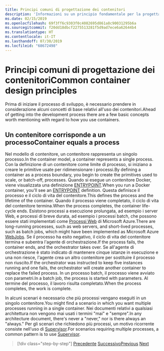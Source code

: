 ```yaml
---
title: Principi comuni di progettazione dei contenitori
description: 'Informazioni su un principio fondamentale per la progettazione corretta di contenitori: un contenitore deve ospitare un unico processo.'
ms.date: 02/15/2019
ms.openlocfilehash: 69f3ff6c9303f0c4082695d861a8c90031295b6a
ms.sourcegitcommit: f20dd18dbcf2275513281f5d9ad7ece6a62644b4
ms.translationtype: HT
ms.contentlocale: it-IT
ms.lasthandoff: 07/30/2019
ms.locfileid: "68672498"
---
```

# <a name="common-container-design-principles"></a><span data-ttu-id="6e315-103">Principi comuni di progettazione dei contenitori</span><span class="sxs-lookup"><span data-stu-id="6e315-103">Common container design principles</span></span>

<span data-ttu-id="6e315-104">Prima di iniziare il processo di sviluppo, è necessario prendere in considerazione alcuni concetti di base relativi all'uso dei contenitori.</span><span class="sxs-lookup"><span data-stu-id="6e315-104">Ahead of getting into the development process there are a few basic concepts worth mentioning with regard to how you use containers.</span></span>

## <a name="container-equals-a-process"></a><span data-ttu-id="6e315-105">Un contenitore corrisponde a un processo</span><span class="sxs-lookup"><span data-stu-id="6e315-105">Container equals a process</span></span>

<span data-ttu-id="6e315-106">Nel modello di contenitore, un contenitore rappresenta un singolo processo.</span><span class="sxs-lookup"><span data-stu-id="6e315-106">In the container model, a container represents a single process.</span></span> <span data-ttu-id="6e315-107">Con la definizione di un contenitore come limite di processo, si iniziano a creare le primitive usate per ridimensionare i processi.</span><span class="sxs-lookup"><span data-stu-id="6e315-107">By defining a container as a process boundary, you begin to create the primitives used to scale, or batch-off, processes.</span></span> <span data-ttu-id="6e315-108">Quando si esegue un contenitore Docker, viene visualizzata una definizione [ENTRYPOINT](https://docs.docker.com/engine/reference/builder/#/entrypoint).</span><span class="sxs-lookup"><span data-stu-id="6e315-108">When you run a Docker container, you'll see an [ENTRYPOINT](https://docs.docker.com/engine/reference/builder/#/entrypoint) definition.</span></span> <span data-ttu-id="6e315-109">Questa definisce il processo e il ciclo di vita del contenitore.</span><span class="sxs-lookup"><span data-stu-id="6e315-109">This defines the process and the lifetime of the container.</span></span> <span data-ttu-id="6e315-110">Quando il processo viene completato, il ciclo di vita del contenitore termina.</span><span class="sxs-lookup"><span data-stu-id="6e315-110">When the process completes, the container life-cycle ends.</span></span> <span data-ttu-id="6e315-111">Esistono processi a esecuzione prolungata, ad esempio i server Web, e processi di breve durata, ad esempio i processi batch, che possono essere stati implementati come [Processi Web](https://azure.microsoft.com/documentation/articles/websites-webjobs-resources/) di Microsoft Azure.</span><span class="sxs-lookup"><span data-stu-id="6e315-111">There are long-running processes, such as web servers, and short-lived processes, such as batch jobs, which might have been implemented as Microsoft Azure [WebJobs](https://azure.microsoft.com/documentation/articles/websites-webjobs-resources/).</span></span> <span data-ttu-id="6e315-112">Se il processo ha esito negativo, il ciclo di vita del contenitore termina e subentra l'agente di orchestrazione.</span><span class="sxs-lookup"><span data-stu-id="6e315-112">If the process fails, the container ends, and the orchestrator takes over.</span></span> <span data-ttu-id="6e315-113">Se all'agente di orchestrazione è stato indicato di mantenere cinque istanze in esecuzione e una non riesce, l'agente crea un altro contenitore per sostituire il processo non riuscito.</span><span class="sxs-lookup"><span data-stu-id="6e315-113">If the orchestrator was instructed to keep five instances running and one fails, the orchestrator will create another container to replace the failed process.</span></span> <span data-ttu-id="6e315-114">In un processo batch, il processo viene avviato con parametri.</span><span class="sxs-lookup"><span data-stu-id="6e315-114">In a batch job, the process is started with parameters.</span></span> <span data-ttu-id="6e315-115">Al termine del processo, il lavoro risulta completato.</span><span class="sxs-lookup"><span data-stu-id="6e315-115">When the process completes, the work is complete.</span></span>

<span data-ttu-id="6e315-116">In alcuni scenari è necessario che più processi vengano eseguiti in un singolo contenitore.</span><span class="sxs-lookup"><span data-stu-id="6e315-116">You might find a scenario in which you want multiple processes running in a single container.</span></span> <span data-ttu-id="6e315-117">Nei documenti relativi a qualsiasi architettura non vengono mai usati i termini "mai" e "sempre".</span><span class="sxs-lookup"><span data-stu-id="6e315-117">In any architecture document, there's never a "never," nor is there always an "always."</span></span> <span data-ttu-id="6e315-118">Per gli scenari che richiedono più processi, un motivo ricorrente consiste nell'uso di [Supervisor](http://supervisord.org/).</span><span class="sxs-lookup"><span data-stu-id="6e315-118">For scenarios requiring multiple processes, a common pattern is to use [Supervisor](http://supervisord.org/).</span></span>

>[!div class="step-by-step"]
><span data-ttu-id="6e315-119">[Precedente](design-docker-applications.md)
>[Successivo](monolithic-applications.md)</span><span class="sxs-lookup"><span data-stu-id="6e315-119">[Previous](design-docker-applications.md)
[Next](monolithic-applications.md)</span></span>
